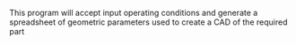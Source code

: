 This program will accept input operating conditions and generate a spreadsheet of geometric parameters used to create a CAD of the required part
